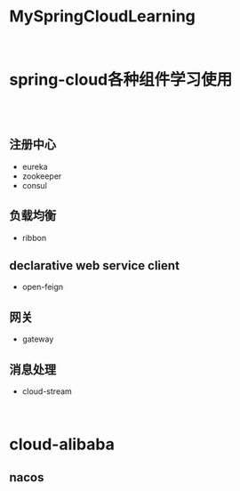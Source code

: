 # MySpringCloudLearning

<br/>

# spring-cloud各种组件学习使用

<br/>
<br/>


## 注册中心
+ eureka
+ zookeeper
+ consul

## 负载均衡
+ ribbon

## declarative web service client
+ open-feign

## 网关
+ gateway

## 消息处理
+ cloud-stream


<br>

# cloud-alibaba

## nacos





